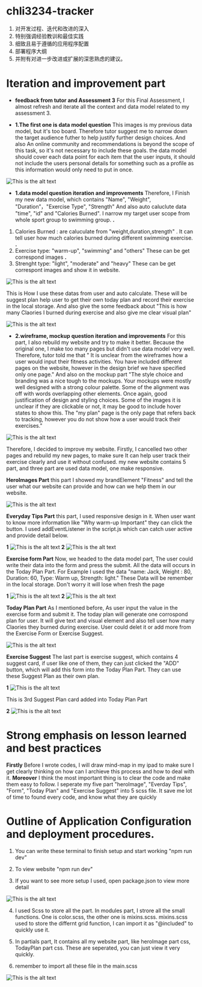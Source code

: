 # chli3234-tracker


1. 对开发过程、迭代和改进的深入
2. 特别强调经验教训和最佳实践
3. 细致且易于遵循的应用程序配置
4. 部署程序大纲
5. 并附有对进一步改进或扩展的深思熟虑的建议。

# Iteration and improvement part

* __feedback from tutor and Assessment 3__ For this Final Assessment, I almost refresh and iterate all the context and data model related to my assessment 3. 

* __1.The first one is data model question__ This images is my previous data model, but it's too board. Therefore tutor suggest me to narrow down the target audience futher to help justify further design choices. And also An online community and recommendations is beyond the scope of this task, so it's not necessary to include these goals. the data model should cover each data point for each item that the user inputs, it should not include the users personal details for something such as a profile as this information would only need to put in once.

![This is the alt text](./public/readMeImages/dataModel1.png)


* __1.data model question iteration and improvements__ Therefore, I Finish my new data model, which contains "Name", "Weight", "Duration”，"Exercise Type", "Strength" And also auto caluclute data "time", "id" and "Calories Burned". I narrow my target user scope from whole sport group to swimming group. 
**.**
1. Calories Burned : are caluculate from "weight,duration,strength" . It can tell user how much calories burned during different swimming exercise. 
**.**
2. Exercise type: "warm-up", "swimming" and "others" These can be get correspond images 
**.**
3. Strenght type: "light", "moderate" and "heavy" These can be get correspont images and show it in website.

![This is the alt text](./public/readMeImages/dataModel2.png)

This is How I use these datas from user and auto calculate. These will be  suggest plan help user to get their own today plan and record their exercise in the local storage. And also give the some feedback about "This is how many Claories I burned during exercise and also give me clear visual plan"

![This is the alt text](./public/readMeImages/dataModel3.png)

* __2.wireframe, mockup question iteration and improvements__  For this part, I also rebuild my website and try to make it better. Because the original one, I make too many pages but didn't use data model very well. Therefore, tutor told me that " It is unclear from the wireframes how a user would input their fitness activities. You have included different pages on the website, however in the design brief we have specified only one page." And also on the mockup part "The style choice and branding was a nice tough to the mockups. Your mockups were mostly well designed with a strong colour palette. Some of the alignment was off with words overlapping other elements. Once again, good justification of design and styling choices. Some of the images it is unclear if they are clickable or not, it may be good to include hover states to show this. The "my plan" page is the only page that refers back to tracking, however you do not show how a user would track their exercises."

![This is the alt text](./public/readMeImages/mockUp1.png)


Therefore, I decided to improve my website. Firstly, I cancelled two other pages and rebuild my new pages, to make sure It can help user track their exercise clearly and use it without confused. my new website contains 5 part, and three part are used data model, one make responsive.

**HeroImages Part** this part I showed my brandElement "Fitness" and tell the user what our website can provide and how can we help them in our website.

![This is the alt text](./public/readMeImages/heroImage.png)

**Everyday Tips Part**
this part, I used responsive design in it. When user want to know more information like "Why warm-up Important" they can click the button. I used addEventListener in the script.js which can catch user active and provide detail below.

**1**
 ![This is the alt text](./public/readMeImages/EverydayTips1.png)
**2**
 ![This is the alt text](./public/readMeImages/EverydayTips2.png)

**Exercise form Part**
Now, we headed to the data model part, The user could write their data into the form and press the submit. All the data will occurs in the Today Plan Part. For Example I used the data "name: Jack, Weight : 80, Duration: 60, Type: Warm up, Strength: light." These Data will be remember in the local storage. Don't worry it will lose when fresh the page

**1**
![This is the alt text](./public/readMeImages/form1.png)
**2**
![This is the alt text](./public/readMeImages/TodayPlan1.png)


**Today Plan Part**
As I mentioned before, As user input the value in the exercise form and submit it. The today plan will generate one corrospond plan for user. It will give text and visual element and also tell user how many Claories they burned during exercise. User could delet it or add more from the Exercise Form or Exercise Suggest.

![This is the alt text](./public/readMeImages/TodayPlan2.png)

**Exercise Suggest**
The last part is exercise suggest, which contains 4 suggest card, if user like one of them, they can just clicked the "ADD" button, which will add this form into the Today Plan Part. They can use these Suggest Plan as their own plan.

**1**
![This is the alt text](./public/readMeImages/ExerciseSuggest1.png)

This is 3rd Suggest Plan card added into Today Plan Part

**2**
![This is the alt text](./public/readMeImages/ExerciseSuggest2.png)


# Strong emphasis on lesson learned and best practices
**Firstly** Before I wrote codes, I will draw mind-map in my ipad to make sure I get clearly thinking on how can I archieve this process and how to deal with it. 
**Moreover** I think the most important thing is to clear the code and make them easy to follow. I seperate my five part "heroImage", "Everday Tips", "Form", "Today Plan" and "Exercise Suggest" into 5 scss file. It save me lot of time to found every code, and know what they are quickly

# Outline of Application Configuration and deployment procedures.
1. You can write these terminal to finish setup and start working "npm run dev"

2. To view website "npm run dev"

3. If you want to see more setup I used, open package.json to view more detail

![This is the alt text](./public/readMeImages/packageJson.png)


4. I used Scss to store all the part. In modules part, I strore all the small functions. One is color.scss, the other one is mixins.scss. mixins.scss used to store the differnt grid function, I can import it as "@included" to quickly use it.

5. In partials part, It contains all my website part, like heroImage part css, TodayPlan part css. These are seperated, you can just view it very quickly.

6. remember to import all these file in the main.scss

![This is the alt text](./public/readMeImages/scss1.png)
